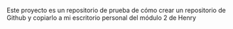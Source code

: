Este proyecto es un repositorio de prueba de cómo crear un repositorio de Github y copiarlo a mi escritorio personal del módulo 2 de Henry

